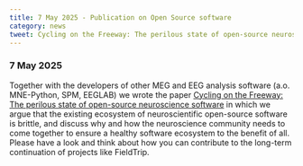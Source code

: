 ```yaml
---
title: 7 May 2025 - Publication on Open Source software
category: news
tweet: Cycling on the Freeway: The perilous state of open-source neuroscience software. See https://doi.org/10.1162/imag_a_00554
---
```


### 7 May 2025

Together with the developers of other MEG and EEG analysis software (a.o. MNE-Python, SPM, EEGLAB) we wrote the paper [Cycling on the Freeway: The perilous state of open-source neuroscience software](https://doi.org/10.1162/imag_a_00554) in which we argue that the existing ecosystem of neuroscientific open-source software is brittle, and discuss why and how the neuroscience community needs to come together to ensure a healthy software ecosystem to the benefit of all. Please have a look and think about how you can contribute to the long-term continuation of projects like FieldTrip.
